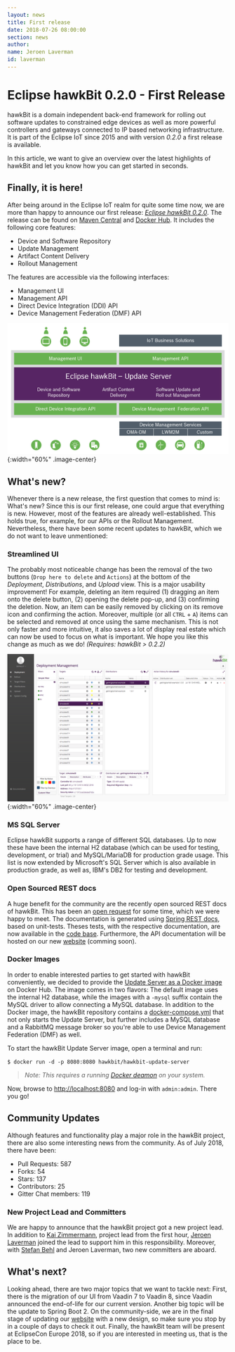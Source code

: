 ```yaml
---
layout: news
title: First release
date: 2018-07-26 08:00:00
section: news
author:
name: Jeroen Laverman
id: laverman
---
```


# Eclipse hawkBit 0.2.0 - First Release

hawkBit is a domain independent back-end framework for rolling out software updates to constrained edge devices as well 
as more powerful controllers and gateways connected to IP based networking infrastructure. It is part of the Eclipse IoT 
since 2015 and with version _0.2.0_ a first release is available.

In this article, we want to give an overview over the latest highlights of hawkBit and let you know how you can get 
started in seconds.

## Finally, it is here! 

After being around in the Eclipse IoT realm for quite some time now, we are more than happy to announce our first release: 
[_Eclipse hawkBit 0.2.0_](https://projects.eclipse.org/projects/iot.hawkbit/releases/0.2.0). The release can be found on [Maven Central](https://mvnrepository.com/artifact/org.eclipse.hawkbit) 
and [Docker Hub](https://hub.docker.com/r/hawkbit/hawkbit-update-server/). It includes the following core features:

* Device and Software Repository
* Update Management
* Artifact Content Delivery
* Rollout Management

The features are accessible via the following interfaces:

* Management UI
* Management API
* Direct Device Integration (DDI) API
* Device Management Federation (DMF) API

![hawkBit Overview](../img/hawkBit_overview.jpeg){:width="60%" .image-center}


## What's new?

Whenever there is a new release, the first question that comes to mind is: What's new? Since this is our first release, 
one could argue that everything is new. However, most of the features are already well-established. This holds true, for 
example, for our APIs or the Rollout Management. Nevertheless, there have been some recent updates to hawkBit, which we 
do not want to leave unmentioned: 

### Streamlined UI

The probably most noticeable change has been the removal of the two buttons (`Drop here to delete` and `Actions`) at the 
bottom of the _Deployment_, _Distributions_, and _Upload_ view. This is a major usability improvement! For example, 
deleting an item required (1) dragging an item onto the delete button, (2) opening the delete pop-up, and (3) confirming 
the deletion. Now, an item can be easily removed by clicking on its remove icon and confirming the action. Moreover, 
multiple (or all `CTRL` + `A`) items can be selected and removed at once using the same mechanism. This is not  only 
faster and more intuitive, it also saves a lot of display real estate which can now be used to focus on what is important. 
We hope you like this change as much as we do! _(Requires: hawkBit > 0.2.2)_

![Screenshot of improved UI](../img/hawkbit_ui.png){:width="60%" .image-center}

### MS SQL Server

Eclipse hawkBit supports a range of different SQL databases. Up to now these have been the internal H2 database (which can be 
used for testing, development, or trial) and MySQL/MariaDB for production grade usage. This list is now extended by 
Microsoft's SQL Server which is also available in production grade, as well as, IBM's DB2 for testing and development.

### Open Sourced REST docs

A huge benefit for the community are the recently open sourced REST docs of hawkBit. This has been an [open request](https://github.com/eclipse/hawkbit/issues/480) 
for some time, which we were happy to meet. The documentation is generated using [Spring REST docs](https://spring.io/projects/spring-restdocs), based on unit-tests. Theses tests, with the respective documentation, are now available in the [code base](https://github.com/eclipse/hawkbit/pull/688).
 Furthermore, the API documentation will be hosted on our new [website](https://www.eclipse.org/hawkbit/) (comming soon). 


### Docker Images

In order to enable interested parties to get started with hawkBit conveniently, we decided to provide the 
[Update Server as a Docker image](https://hub.docker.com/r/hawkbit/hawkbit-update-server/) on Docker Hub. The image comes 
in two flavors: The default image uses the internal H2 database, while the images with a `-mysql` suffix contain the MySQL 
driver to allow connecting a MySQL database. In addition to the Docker image, the hawkBit repository contains a 
[docker-compose.yml](https://github.com/eclipse/hawkbit/blob/master/hawkbit-runtime/hawkbit-update-server/docker/docker-compose.yml) 
that not only starts the Update Server, but further includes a MySQL database and a RabbitMQ message broker so you're 
able to use Device Management Federation (DMF) as well. 

To start the hawkBit Update Server image, open a terminal and run: 

```
$ docker run -d -p 8080:8080 hawkbit/hawkbit-update-server
```
> _Note: This requires a running [Docker deamon](https://docs.docker.com/install/) on your system._

Now, browse to [http://localhost:8080](http://localhost:8080) and log-in with `admin:admin`. There you go! 

## Community Updates

Although features and functionality play a major role in the hawkBit project, there are also some interesting news from 
the community. As of July 2018, there have been:

* Pull Requests: 587
* Forks: 54
* Stars: 137
* Contributors: 25
* Gitter Chat members: 119

### New Project Lead and Committers

We are happy to announce that the hawkBit project got a new project lead. In addition to 
[Kai Zimmermann](https://projects.eclipse.org/user/6364), project lead from the first hour, 
[Jeroen Laverman](https://projects.eclipse.org/user/10982) joined the lead to support him in this responsibility. 
Moreover, with [Stefan Behl](https://projects.eclipse.org/user/10842) and Jeroen Laverman, two new committers are aboard. 


## What's next?

Looking ahead, there are two major topics that we want to tackle next: First, there is the migration of our UI from Vaadin 
7 to Vaadin 8, since Vaadin announced the end-of-life for our current version. Another big topic will be the update
to Spring Boot 2. On the community-side, we are in the final stage of updating our [website](https://www.eclipse.org/hawkbit/)
with a new design, so make sure you stop by in a couple of days to check it out. Finally, the hawkBit team will be 
present at EclipseCon Europe 2018, so if you are interested in meeting us, that is the place to be. 

